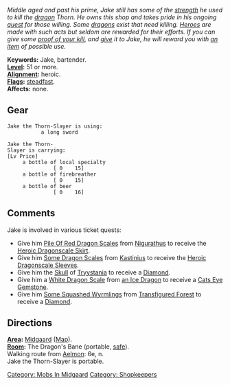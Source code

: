 *Middle aged and past his prime, Jake still has some of the
[strength](Strength.md "wikilink") he used to kill the
[dragon](Dragons.md "wikilink") Thorn. He owns this shop and takes pride
in his ongoing [quest](:Category:_Ticket_Quests.md "wikilink") for those
willing. Some [dragons](Dragons.md "wikilink") exist that need killing.
[Heroes](:Category:_Hero.md "wikilink") are made with such acts but
seldom are rewarded for their efforts. If you can give some [proof of
your kill](:Category:_Tickets.md "wikilink"), and
[give](Give.md "wikilink") it to Jake, he will reward you with [an
item](:Category:_Ticket_Quest_Rewards.md "wikilink") of possible use.*

**Keywords:** Jake, bartender.  
**[Level](Level.md "wikilink"):** 51 or more.  
**[Alignment](Alignment.md "wikilink"):** heroic.  
**[Flags](:Category:_Mob_Types.md "wikilink"):**
[steadfast](Sentinel_Mobs.md "wikilink").  
**Affects:** none.  

## Gear

`Jake the Thorn-Slayer is using:`  
<wielded>`           a long sword`

`Jake the Thorn-Slayer is carrying:                                                   [Lv Price]`  
`     a bottle of local specialty                                                     [ 0    15]`  
`     a bottle of firebreather                                                        [ 0    15]`  
`     a bottle of beer                                                                [ 0    16]`

## Comments

Jake is involved in various ticket quests:

-   Give him [Pile Of Red Dragon
    Scales](Pile_Of_Red_Dragon_Scales "wikilink") from
    [Nigurathus](Nigurathus "wikilink") to receive the [Heroic
    Dragonscale Skirt](Heroic_Dragonscale_Skirt "wikilink").
-   Give him [Some Dragon Scales](Some_Dragon_Scales "wikilink") from
    [Kastinius](Kastinius "wikilink") to receive the [Heroic Dragonscale
    Sleeves](Heroic_Dragonscale_Sleeves "wikilink").
-   Give him the [Skull](Skull_Of_Tryystania.md "wikilink") of
    [Tryystania](Tryystania "wikilink") to receive a
    [Diamond](Diamond "wikilink").
-   Give him a [White Dragon Scale](White_Dragon_Scale "wikilink") from
    [an Ice Dragon](Ice_Dragon.md "wikilink") to receive a [Cats Eye
    Gemstone](Cats_Eye_Gemstone "wikilink").
-   Give him [Some Squashed
    Wyrmlings](Some_Squashed_Wyrmlings "wikilink") from [Transfigured
    Forest](:Category:Transfigured_Forest.md "wikilink") to receive a
    [Diamond](Diamond "wikilink").

## Directions

**[Area](:Category:_Areas.md "wikilink"):**
[Midgaard](:Category:_Midgaard.md "wikilink")
([Map](Midgaard_Map.md "wikilink")).  
**[Room](:Category:_Rooms.md "wikilink"):** The Dragon's Bane (portable,
[safe](Safe_Rooms.md "wikilink")).  
Walking route from [Aelmon](Aelmon.md "wikilink"): 6e, n.  
Jake the Thorn-Slayer is portable.  

[Category: Mobs In Midgaard](Category:_Mobs_In_Midgaard "wikilink")
[Category: Shopkeepers](Category:_Shopkeepers "wikilink")
